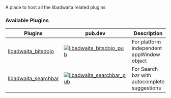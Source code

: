 A place to host all the libadwaita related plugins

### Available Plugins
| Plugins | pub.dev | Description |
| ------- | ------- | ----------- |
| [libadwaita_bitsdojo](libadwaita_bitsdojo_gh) | [![libadwaita_bitsdojo_pub]](libadwaita_bitsdojo) | For platform independent appWindow object |
| [libadwaita_searchbar](libadwaita_searchbar_gh) | [![libadwaita_searchbar_pub]](libadwaita_searchbar) | For Search bar with autocomplete suggestions |


[libadwaita_bitsdojo]: https://pub.dev/packages/libadwaita_bitsdojo
[libadwaita_bitsdojo_gh]: https://github.com/gtk-flutter/libadwaita_plugins
[libadwaita_bitsdojo_pub]: https://img.shields.io/pub/v/libadwaita_bitsdojo.svg
[libadwaita_searchbar]: https://pub.dev/packages/libadwaita_searchbar
[libadwaita_searchbar_gh]: https://github.com/gtk-flutter/libadwaita_plugins
[libadwaita_searchbar_pub]: https://img.shields.io/pub/v/libadwaita_searchbar.svg